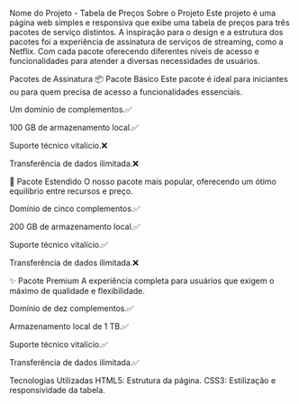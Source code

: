 Nome do Projeto - Tabela de Preços
Sobre o Projeto
Este projeto é uma página web simples e responsiva que exibe uma tabela de preços para três pacotes de serviço distintos.
A inspiração para o design e a estrutura dos pacotes foi a experiência de assinatura de serviços de streaming, como a Netflix.
Com cada pacote oferecendo diferentes níveis de acesso e funcionalidades para atender a diversas necessidades de usuários.

Pacotes de Assinatura
📦 Pacote Básico
Este pacote é ideal para iniciantes ou para quem precisa de acesso a funcionalidades essenciais.

Um domínio de complementos.✅

100 GB de armazenamento local.✅

Suporte técnico vitalício.❌

Transferência de dados ilimitada.❌

🌟 Pacote Estendido
O nosso pacote mais popular, oferecendo um ótimo equilíbrio entre recursos e preço.

Domínio de cinco complementos.✅

200 GB de armazenamento local.✅

Suporte técnico vitalício.✅

Transferência de dados ilimitada.❌

✨ Pacote Premium
A experiência completa para usuários que exigem o máximo de qualidade e flexibilidade.

Domínio de dez complementos.✅

Armazenamento local de 1 TB.✅

Suporte técnico vitalício.✅

Transferência de dados ilimitada.✅

Tecnologias Utilizadas
HTML5: Estrutura da página.
CSS3: Estilização e responsividade da tabela.
